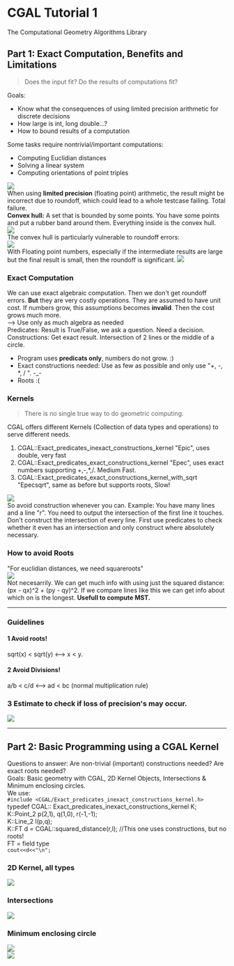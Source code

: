# CGAL Tutorial 1
The Computational Geometry Algorithms Library  
## Part 1: Exact Computation, Benefits and Limitations
> Does the input fit?
> Do the results of computations fit?  

Goals:

* Know what the consequences of using limited precision arithmetic for discrete decisions
* How large is int, long double...?
* How to bound results of a computation

Some tasks require nontrivial/important computations:

- Computing Euclidian distances
- Solving a linear system
- Computing orientations of point triples  

![](http://i.imgur.com/E3qXHau.png)  
When using **limited precision** (floating point) arithmetic, the result might be incorrect due to roundoff, which could lead to a whole testcase failing. Total failure.  
**Convex hull:**  A set that is bounded by some points. You have some points and put a rubber band around them. Everything inside is the convex hull.  
![](http://i.imgur.com/DNw6tIF.png)  
The convex hull is particularly vulnerable to roundoff errors:   
![](http://i.imgur.com/4u7ivo8.png)  
With Floating point numbers, especially if the intermediate results are large but the final result is small, then the roundoff is significant.
![](http://i.imgur.com/XEA7JoV.png)  
### Exact Computation
We can use exact algebraic computation. Then we don't get roundoff errors. **But** they are very costly operations. They are assumed to have unit cost. If numbers grow, this assumptions becomes __invalid__. Then the cost grows much more.  
--> Use only as much algebra as needed  
Predicates: Result is True/False, we ask a question. Need a decision.  
Constructions: Get exact result. Intersection of 2 lines or the middle of a circle.  

* Program uses **predicats only**, numbers do not grow. :)  
* Exact constructions needed: Use as few as possible and only use "+, -, *, / ".     -_-
* Roots :(   

### Kernels
> There is no single true way to do geometric computing.   

CGAL offers different Kernels (Collection of data types and operations) to serve different needs.  

1. CGAL::Exact_predicates_inexact_constructions_kernel 
"Epic", uses double, very fast
2. CGAL::Exact_predicates_exact_constructions_kernel  "Epec", 
uses exact numbers supporting +,-,*,/. Medium Fast.  
3. CGAL::Exact_predicates_exact_constructions_kernel_with_sqrt  "Epecsqrt", same as before but supports roots, Slow!  


![](http://i.imgur.com/RrPpa5K.png)  
So avoid construction whenever you can. Example: You have many lines and a line "r". You need to output the intersection of the first line it touches. Don't construct the intersection of every line. First use predicates to check whether it even has an intersection and only construct where absolutely necessary.   
### How to avoid Roots
"For euclidian distances, we need squareroots"  
![](http://i.imgur.com/fcjeP0X.png)  
Not necesarrily. We can get much info with using just the squared distance: (px - qx)^2 + (py - qy)^2. If we compare lines like this we can get info about which on is the longest. __Usefull to compute MST.__  
***  
### Guidelines
#### 1 Avoid roots!  
 sqrt(x) < sqrt(y) <--> x < y.
#### 2 Avoid Divisions!  
a/b < c/d <--> ad < bc    (normal multiplication rule)  
### 3 Estimate to check if loss of precision's may occur.  
![](http://i.imgur.com/rrKvlNQ.png)  
***
## Part 2: Basic Programming using a CGAL Kernel  
Questions to answer: Are non-trivial (important) constructions needed? Are exact roots needed?  
Goals: Basic geometry with CGAL, 2D Kernel Objects, Intersections & Minimum enclosing circles.  
We use:  
`#include <CGAL/Exact_predicates_inexact_constructions_kernel.h>`  
typedef CGAL:: Exact\_predicates\_inexact\_constructions\_kernel K;  
K::Point_2 p(2,1), q(1,0), r(-1,-1);  
K::Line_2 l(p,q);  
K::FT d = CGAL::squared_distance(r,l);  //This one uses constructions, but no roots!   
FT = field type  
`cout<<d<<"\n";`

### 2D Kernel, all types
![](http://i.imgur.com/PwoG74m.png)    
### Intersections
![](http://i.imgur.com/jAR1oNV.png)  
### Minimum enclosing circle
![](http://i.imgur.com/j423Vz8.png)  
![](http://i.imgur.com/LwTqIAP.png)  







